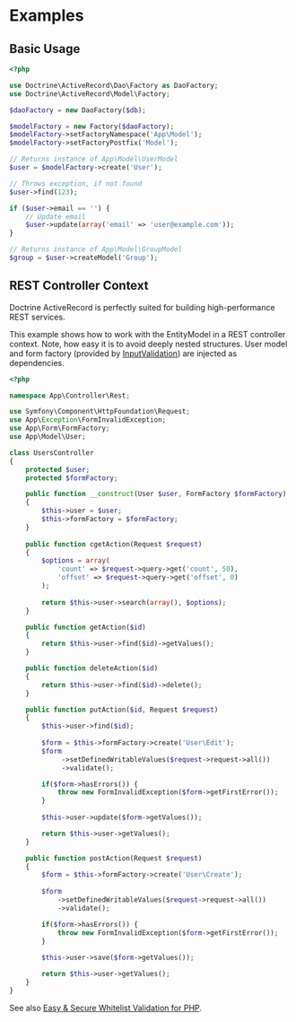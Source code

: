 # Examples
 
## Basic Usage ##

```php
<?php

use Doctrine\ActiveRecord\Dao\Factory as DaoFactory;
use Doctrine\ActiveRecord\Model\Factory;

$daoFactory = new DaoFactory($db); 

$modelFactory = new Factory($daoFactory);
$modelFactory->setFactoryNamespace('App\Model');
$modelFactory->setFactoryPostfix('Model');

// Returns instance of App\Model\UserModel
$user = $modelFactory->create('User'); 

// Throws exception, if not found
$user->find(123); 

if ($user->email == '') {
    // Update email
    $user->update(array('email' => 'user@example.com')); 
}

// Returns instance of App\Model\GroupModel
$group = $user->createModel('Group'); 
```

## REST Controller Context ##

Doctrine ActiveRecord is perfectly suited for building high-performance REST services.

This example shows how to work with the EntityModel in a REST controller context. Note, how easy it is to avoid deeply 
nested structures. User model and form factory (provided by [InputValidation](../input-validation.md)) are injected as dependencies.

```php
<?php

namespace App\Controller\Rest;

use Symfony\Component\HttpFoundation\Request;
use App\Exception\FormInvalidException;
use App\Form\FormFactory;
use App\Model\User;

class UsersController
{
    protected $user;
    protected $formFactory;

    public function __construct(User $user, FormFactory $formFactory)
    {
        $this->user = $user;
        $this->formFactory = $formFactory;
    }
    
    public function cgetAction(Request $request)
    {
        $options = array(
            'count' => $request->query->get('count', 50),
            'offset' => $request->query->get('offset', 0)
        );
        
        return $this->user->search(array(), $options);
    }

    public function getAction($id)
    {
        return $this->user->find($id)->getValues();
    }

    public function deleteAction($id)
    {
        return $this->user->find($id)->delete();
    }

    public function putAction($id, Request $request)
    {
        $this->user->find($id);
        
        $form = $this->formFactory->create('User\Edit');
        $form
             ->setDefinedWritableValues($request->request->all())
             ->validate();

        if($form->hasErrors()) {
            throw new FormInvalidException($form->getFirstError());
        } 
        
        $this->user->update($form->getValues());

        return $this->user->getValues();
    }

    public function postAction(Request $request)
    {
        $form = $this->formFactory->create('User\Create');
        
        $form
            ->setDefinedWritableValues($request->request->all())
            ->validate();

        if($form->hasErrors()) {
            throw new FormInvalidException($form->getFirstError());
        }
        
        $this->user->save($form->getValues());

        return $this->user->getValues();
    }
}
```

See also [Easy & Secure Whitelist Validation for PHP](../input-validation.md).
